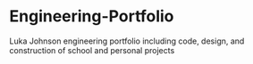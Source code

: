 # Engineering-Portfolio
Luka Johnson engineering portfolio including code, design, and construction of school and personal projects
